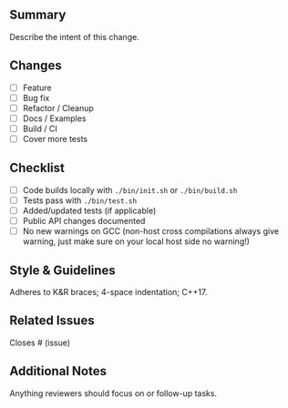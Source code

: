 ## Summary
Describe the intent of this change.

## Changes
- [ ] Feature
- [ ] Bug fix
- [ ] Refactor / Cleanup
- [ ] Docs / Examples
- [ ] Build / CI
- [ ] Cover more tests

## Checklist
- [ ] Code builds locally with `./bin/init.sh` or `./bin/build.sh`
- [ ] Tests pass with `./bin/test.sh`
- [ ] Added/updated tests (if applicable)
- [ ] Public API changes documented
- [ ] No new warnings on GCC (non-host cross compilations always give warning, just make sure on your local host side no warning!)

## Style & Guidelines
Adheres to K&R braces; 4-space indentation; C++17.

## Related Issues
Closes # (issue)

## Additional Notes
Anything reviewers should focus on or follow-up tasks.

